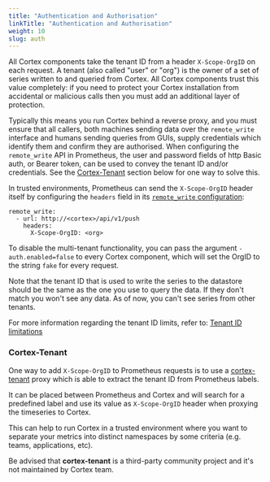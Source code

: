 ```yaml
---
title: "Authentication and Authorisation"
linkTitle: "Authentication and Authorisation"
weight: 10
slug: auth
---
```


All Cortex components take the tenant ID from a header `X-Scope-OrgID`
on each request. A tenant (also called "user" or "org") is the owner of
a set of series written to and queried from Cortex. All Cortex components
trust this value completely: if you need to protect your Cortex installation
from accidental or malicious calls then you must add an additional layer
of protection.

Typically this means you run Cortex behind a reverse proxy, and you must
ensure that all callers, both machines sending data over the `remote_write`
interface and humans sending queries from GUIs, supply credentials
which identify them and confirm they are authorised. When configuring the
`remote_write` API in Prometheus, the user and password fields of http Basic
auth, or Bearer token, can be used to convey the tenant ID and/or credentials.
See the [Cortex-Tenant](#cortex-tenant) section below for one way to solve this.

In trusted environments, Prometheus can send the `X-Scope-OrgID` header itself
by configuring the `headers` field in its [`remote_write` configuration](https://prometheus.io/docs/prometheus/latest/configuration/configuration/#remote_write):
```
remote_write:
  - url: http://<cortex>/api/v1/push
    headers:
      X-Scope-OrgID: <org>
```

To disable the multi-tenant functionality, you can pass the argument
`-auth.enabled=false` to every Cortex component, which will set the OrgID
to the string `fake` for every request.

Note that the tenant ID that is used to write the series to the datastore
should be the same as the one you use to query the data. If they don't match
you won't see any data. As of now, you can't see series from other tenants.

For more information regarding the tenant ID limits, refer to: [Tenant ID limitations](./limitations.md#tenant-id-naming)

### Cortex-Tenant

One way to add `X-Scope-OrgID` to Prometheus requests is to use a [cortex-tenant](https://github.com/blind-oracle/cortex-tenant)
proxy which is able to extract the tenant ID from Prometheus labels.

It can be placed between Prometheus and Cortex and will search for a predefined
label and use its value as `X-Scope-OrgID` header when proxying the timeseries to Cortex.

This can help to run Cortex in a trusted environment where you want to separate your metrics
into distinct namespaces by some criteria (e.g. teams, applications, etc).

Be advised that **cortex-tenant** is a third-party community project and it's not maintained by Cortex team.
